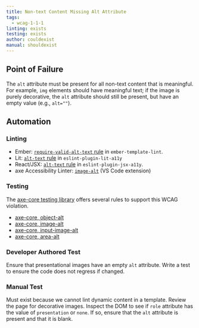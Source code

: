 ```yaml
---
title: Non-text Content Missing Alt Attribute
tags: 
  - wcag-1-1-1
linting: exists
testing: exists
author: couldexist
manual: shouldexist
---
```

## Point of Failure

The `alt` attribute must be present for all  non-text content that is meaningful. For example, `img` elements should have meaningful text; if the image is purely decorative, the `alt` attribute should still be present, but have an empty value (e.g., `alt=""`).

## Automation

### Linting

* Ember:  [`require-valid-alt-text` rule](https://github.com/ember-template-lint/ember-template-lint/blob/master/docs/rule/require-valid-alt-text.md) in `ember-template-lint`.
* Lit: [`alt-text` rule](https://github.com/open-wc/open-wc/blob/master/docs/docs/linting/eslint-plugin-lit-a11y/rules/alt-text.md) in `eslint-plugin-lit-a11y`
* React/JSX: [`alt-text` rule](https://github.com/jsx-eslint/eslint-plugin-jsx-a11y/blob/main/docs/rules/alt-text.md) in `eslint-plugin-jsx-a11y`.
* axe Accessibility Linter: [`image-alt`](https://marketplace.visualstudio.com/items?itemName=deque-systems.vscode-axe-linter#:~:text=html%2Dhas%2Dlang-,image%2Dalt,-input%2Dbutton%2Dname) (VS Code extension)

### Testing

The [axe-core testing library](https://github.com/dequelabs/axe-core) offers several rules to support this WCAG violation.

* [axe-core, object-alt](https://dequeuniversity.com/rules/axe/3.2/object-alt)
* [axe-core, image-alt](https://dequeuniversity.com/rules/axe/3.2/image-alt)
* [axe-core, input-image-alt](https://dequeuniversity.com/rules/axe/3.2/input-image-alt)
* [axe-core, area-alt](https://dequeuniversity.com/rules/axe/3.2/area-alt)

### Developer Authored Test

Ensure that presentational images have an empty `alt` attribute. Write a test to ensure the code does not regress if changed.

### Manual Test

Must exist because we cannot lint dynamic content in a template. Review the page for decorative images. Inspect the DOM to see if `role` attribute has the value of `presentation` or `none`. If so, ensure that the `alt` attribute is present and that it is blank.
